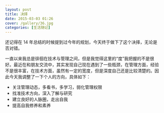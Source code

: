 ```yaml
---
layout: post
title: 决择
date: 2015-03-03 01:26
cover: /gallery/36.jpg
categories: [生活随记]
---
```


还记得在 14 年总结的时候提到过今年的规划，今天终于做下了这个决择，无论是否对错。

一直以来我总是徘徊在技术与管理之间，但是我觉得这里的“度”我把握的不是很好。最近在和朋友交流中，其实发现自己现在遇到了一些瓶颈，在管理方面，经验不是很丰富，在技术方面，虽然有一定的宽度，但是深度自己还是比较清楚的。因此今天我调整了一下个人的方向，具体如下：

- 关注管理动态，多看书，多学习，弱化管理权限
- 找准技术方向，深入了解与研究
- 建立良好的人脉圈，走出自我
- 提高自我修养和素养
